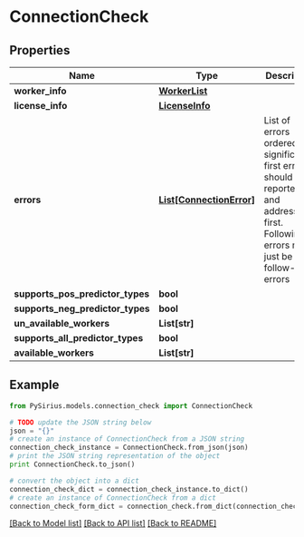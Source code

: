 # ConnectionCheck


## Properties

Name | Type | Description | Notes
------------ | ------------- | ------------- | -------------
**worker_info** | [**WorkerList**](WorkerList.md) |  | [optional] 
**license_info** | [**LicenseInfo**](LicenseInfo.md) |  | 
**errors** | [**List[ConnectionError]**](ConnectionError.md) | List of errors ordered by significance. first error should be reported and addressed first.  Following errors might just be follow-up errors | 
**supports_pos_predictor_types** | **bool** |  | 
**supports_neg_predictor_types** | **bool** |  | 
**un_available_workers** | **List[str]** |  | 
**supports_all_predictor_types** | **bool** |  | 
**available_workers** | **List[str]** |  | 

## Example

```python
from PySirius.models.connection_check import ConnectionCheck

# TODO update the JSON string below
json = "{}"
# create an instance of ConnectionCheck from a JSON string
connection_check_instance = ConnectionCheck.from_json(json)
# print the JSON string representation of the object
print ConnectionCheck.to_json()

# convert the object into a dict
connection_check_dict = connection_check_instance.to_dict()
# create an instance of ConnectionCheck from a dict
connection_check_form_dict = connection_check.from_dict(connection_check_dict)
```
[[Back to Model list]](../README.md#documentation-for-models) [[Back to API list]](../README.md#documentation-for-api-endpoints) [[Back to README]](../README.md)


